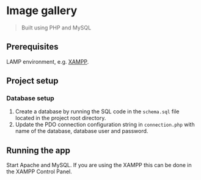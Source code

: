 # Image gallery

> Built using PHP and MySQL

## Prerequisites

LAMP environment, e.g. [XAMPP](https://www.apachefriends.org).

## Project setup

### Database setup

1. Create a database by running the SQL code in the `schema.sql` file located in the project root directory.
2. Update the PDO connection configuration string in `connection.php` with name of the database, database user and password.

## Running the app

Start Apache and MySQL. If you are using the XAMPP this can be done in the XAMPP Control Panel.
